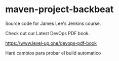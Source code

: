 # maven-project-backbeat

Source code for James Lee's Jenkins course.

Check out our Latest DevOps PDF book.

https://www.level-up.one/devops-pdf-book

Haré cambios para probar el build automatico
